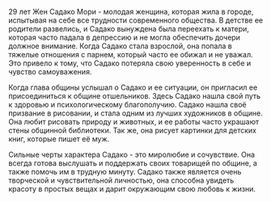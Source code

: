 29 лет 
Жен
Садако Мори - молодая женщина, которая жила в городе, испытывая на себе все трудности современного общества. В детстве ее родители развелись, и Садако вынуждена была переехать к матери, которая часто падала в депрессию и не могла обеспечить дочери должное внимание. Когда Садако стала взрослой, она попала в тяжелые отношения с парнем, который часто ее обижал и не уважал. Это привело к тому, что Садако потеряла свою уверенность в себе и чувство самоуважения.

Когда глава общины услышал о Садако и ее ситуации, он пригласил ее присоединиться к общине отшельников. Здесь Садако нашла свой путь к здоровью и психологическому благополучию. Садако нашла своё призвание в рисовании, и стала одним из лучших художников в общине. Она любит рисовать природу и животных, и ее работы часто украшают стены общинной библиотеки. Так же, она рисует картинки для детских книг, которые пишет её муж. 

Сильные черты характера Садако - это миролюбие и сочувствие. Она всегда готова выслушать и поддержать своих товарищей по общине, а также помочь им в трудную минуту. Садако также является очень творческой и чувствительной личностью, она способна увидеть красоту в простых вещах и дарит окружающим свою любовь к жизни.